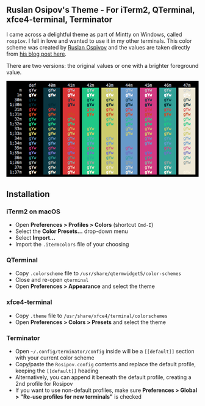 ## Ruslan Osipov's Theme - For iTerm2, QTerminal, xfce4-terminal, Terminator

I came across a delightful theme as part of Mintty on Windows, called `rospiov`. I fell in love and
wanted to use it in my other terminals. This color scheme was created by [Ruslan Ospivov](https://www.rosipov.com)
and the values are taken directly from [his blog post here](https://www.rosipov.com/blog/mintty-color-scheme-cygwin/).

There are two versions: the original values or one with a brighter foreground value.

![Screenshot](palette_example.png)

## Installation

### iTerm2 on macOS

- Open __Preferences > Profiles > Colors__ (shortcut `Cmd-I`)
- Select the __Color Presets...__ drop-down menu
- Select __Import...__
- Import the `.itermcolors` file of your choosing

### QTerminal

- Copy `.colorscheme` file to `/usr/share/qtermwidget5/color-schemes`
- Close and re-open `qterminal`
- Open __Preferences > Appearance__ and select the theme

### xfce4-terminal

- Copy `.theme` file to `/usr/share/xfce4/terminal/colorschemes`
- Open __Preferences > Colors > Presets__ and select the theme

### Terminator

- Open `~/.config/terminator/config` inside will be a `[[default]]` section with your current color scheme
- Copy/paste the `Rosipov.config` contents and replace the default profile, keeping the `[[default]]` heading
- Alternatively, you can append it beneath the default profile, creating a 2nd profile for Rosipov
- If you want to use non-default profiles, make sure __Preferences > Global > "Re-use profiles for new terminals"__ is checked
